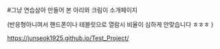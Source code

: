 #그냥 연습삼아 만들어 본 아리와 크림이 소개페이지

(반응형아니여서 핸드폰이나 테블릿으로 열람시 비율이 심하게 안맞습니다 ㅎㅎㅎ )

https://junseok1925.github.io/Test_Project/
